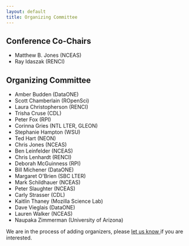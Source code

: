 ```yaml
---
layout: default
title: Organizing Committee
---
```


## Conference Co-Chairs
- Matthew B. Jones (NCEAS)
- Ray Idaszak (RENCI)

## Organizing Committee
- Amber Budden (DataONE)
- Scott Chamberlain (ROpenSci)
- Laura Christopherson (RENCI)
- Trisha Cruse (CDL)
- Peter Fox (RPI)
- Corinna Gries (NTL LTER, GLEON)
- Stephanie Hampton (WSU)
- Ted Hart (NEON)
- Chris Jones (NCEAS)
- Ben Leinfelder (NCEAS)
- Chris Lenhardt (RENCI)
- Deborah McGuinness (RPI)
- Bill Michener (DataONE)
- Margaret O'Brien (SBC LTER)
- Mark Schildhauer (NCEAS)
- Peter Slaughter (NCEAS)
- Carly Strasser (CDL)
- Kaitlin Thaney (Mozilla Science Lab)
- Dave Vieglais (DataONE)
- Lauren Walker (NCEAS)
- Naupaka Zimmerman (University of Arizona)

We are in the process of adding organizers, please <a href="mailto:codefest@nceas.ucsb.edu">let us know </a> if you are interested. 

